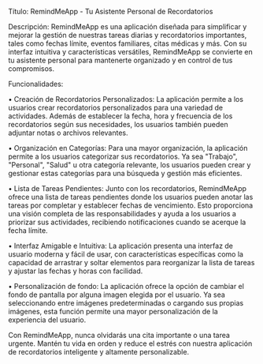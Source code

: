 Título: RemindMeApp - Tu Asistente Personal de Recordatorios

Descripción: RemindMeApp es una aplicación diseñada para simplificar y mejorar la gestión de nuestras tareas diarias y recordatorios importantes, tales como fechas límite, eventos familiares, citas médicas y más. Con su interfaz intuitiva y características versátiles, RemindMeApp se convierte en tu asistente personal para mantenerte organizado y en control de tus compromisos.

Funcionalidades:

•	Creación de Recordatorios Personalizados: La aplicación permite a los usuarios crear recordatorios personalizados para una variedad de actividades. Además de establecer la fecha, hora y frecuencia de los recordatorios según sus necesidades, los usuarios también pueden adjuntar notas o archivos relevantes.

•	Organización en Categorías: Para una mayor organización, la aplicación permite a los usuarios categorizar sus recordatorios. Ya sea "Trabajo", "Personal", "Salud" u otra categoría relevante, los usuarios pueden crear y gestionar estas categorías para una búsqueda y gestión más eficientes.

•	Lista de Tareas Pendientes: Junto con los recordatorios, RemindMeApp ofrece una lista de tareas pendientes donde los usuarios pueden anotar las tareas por completar y establecer fechas de vencimiento. Esto proporciona una visión completa de las responsabilidades y ayuda a los usuarios a priorizar sus actividades, recibiendo notificaciones cuando se acerque la fecha límite.

•	Interfaz Amigable e Intuitiva: La aplicación presenta una interfaz de usuario moderna y fácil de usar, con características específicas como la capacidad de arrastrar y soltar elementos para reorganizar la lista de tareas y ajustar las fechas y horas con facilidad.

•	Personalización de fondo: La aplicación ofrece la opción de cambiar el fondo de pantalla por alguna imagen elegida por el usuario. Ya sea seleccionando entre imágenes predeterminadas o cargando sus propias imágenes, esta función permite una mayor personalización de la experiencia del usuario.

Con RemindMeApp, nunca olvidarás una cita importante o una tarea urgente. Mantén tu vida en orden y reduce el estrés con nuestra aplicación de recordatorios inteligente y altamente personalizable.

